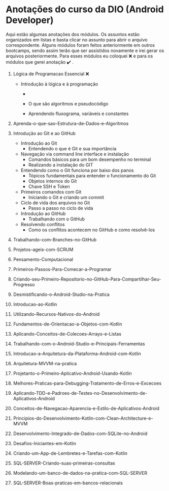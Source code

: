 # Anotações do curso da DIO (Android Developer)



Aqui estão algumas anotações dos módulos. Os assuntos estão organizados em listas e basta clicar no assunto para abrir o arquivo correspondente.
Alguns módulos foram feitos anteriormente em outros bootcamps, sendo assim terão que ser assistidos novamente e irei gerar os arquivos posteriormente. Para esses módulos eu coloquei :x: e para os módulos que gerei anotação :heavy_check_mark: .

 

1. Lógica de Programacao Essencial :x:

   * Introdução à lógica e à programação

     * [Entendendo]: https://github.com/dansalesol/anotacoes-dio/blob/main/Anotacoes/anotacoes1.md

       

     * O que são algoritmos e pseudocódigo

     * Aprendendo fluxograma, variáveis e constantes 
     
       

2. Aprenda-o-que-sao-Estrutura-de-Dados-e-Algoritmos

   

3. Introdução ao Git e ao GitHub

   * Introdução ao Git
     * Entendendo o que é Git e sua importância
   * Navegação via command line interface e instalação
     * Comandos básicos para um bom desempenho no terminal
     * Realizando a instalação do GIT
   * Entendendo como o Git funciona por baixo dos panos
     * Tópicos fundamentais para entender o funcionamento do Git
     * Objetos internos do Git
     * Chave SSH e Token
   * Primeiros comandos com Git
     * Iniciando o Git e criando um commit
   * Ciclo de vida dos arquivos no Git
     * Passo a passo no ciclo de vida
   * Introdução ao GitHub
     * Trabalhando com o GitHub
   * Resolvendo conflitos		
     * Como os conflitos acontecem no GitHub e como resolvê-los							

   

4. Trabalhando-com-Branches-no-GitHub

5. Projetos-ageis-com-SCRUM

6. Pensamento-Computacional

7. Primeiros-Passos-Para-Comecar-a-Programar

8. Criando-seu-Primeiro-Repositorio-no-GitHub-Para-Compartilhar-Seu-Progresso

9. Desmistificando-o-Android-Studio-na-Pratica

10. Introducao-ao-Kotlin

11. Utilizando-Recursos-Nativos-do-Android

12. Fundamentos-de-Orientacao-a-Objetos-com-Kotlin

13. Aplicando-Conceitos-de-Colecoes-Arrays-e-Listas

14. Trabalhando-com-o-Android-Studio-e-Principais-Ferramentas

15. Introducao-a-Arquitetura-da-Plataforma-Android-com-Kotlin

16. Arquitetura-MVVM-na-pratica

17. Projetanto-o-Primeiro-Aplicativo-Android-Usando-Kotlin

18. Melhores-Praticas-para-Debugging-Tratamento-de-Erros-e-Excecoes

19. Aplicando-TDD-e-Padroes-de-Testes-no-Desenvolvimento-de-Aplicativos-Android

20. Conceitos-de-Navegacao-Aparencia-e-Estilo-de-Aplicativos-Android

21. Principios-do-Desenvolvimento-Kotlin-com-Clean-Architecture-e-MVVM

22. Desenvolvimento-Integrado-de-Dados-com-SQLite-no-Android 

23. Desafios-Iniciantes-em-Kotlin

24. Criando-um-App-de-Lembretes-e-Tarefas-com-Kotlin

25. SQL-SERVER-Criando-suas-primeiras-consultas

26. Modelando-um-banco-de-dados-na-pratica-com-SQL-SERVER

27. SQL-SERVER-Boas-praticas-em-bancos-relacionais
